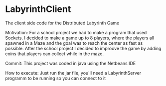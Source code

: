 # LabyrinthClient
The client side code for the Distributed Labyrinth Game

Motivation:
For a school project we had to make a program that used Sockets.
I decided to make a game up to 8 players, where the players all spawned in a Maze and the goal was to reach the center as fast as possible.
After the school project I decided to improove the game by adding coins that players can collect while in the maze.

Commit: This project was coded in java using  the Netbeans IDE

How to execute: Just run the jar file, you'll need a LabyrinthServer programm to be running so you can connect to it
